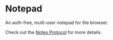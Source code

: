 # Notepad

An auth-free, multi-user notepad for the browser.

Check out the [Notes Protocol](PROTOCOL.md) for more details.
